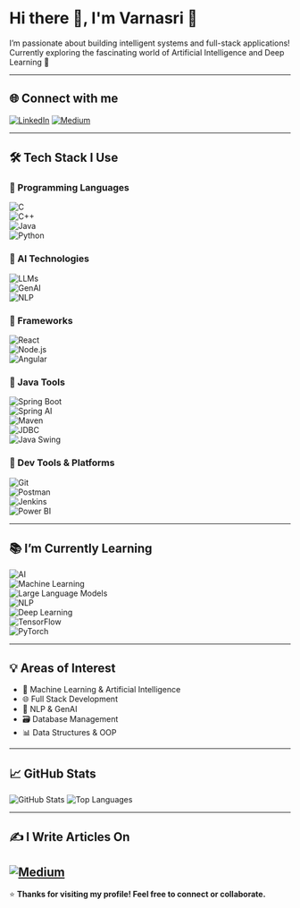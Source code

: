 

# Hi there 👋, I'm Varnasri 🤖

I’m passionate about building intelligent systems and full-stack applications!  
Currently exploring the fascinating world of Artificial Intelligence and Deep Learning 🚀

---

## 🌐 Connect with me
[![LinkedIn](https://img.shields.io/badge/LinkedIn-blue?style=flat&logo=linkedin)](https://www.linkedin.com/in/varnasri-kumaran/)
[![Medium](https://img.shields.io/badge/Medium-12100E?logo=medium)](https://medium.com/@varnasrikumaran004)


---

## 🛠️ Tech Stack I Use

### 🔷 Programming Languages  
![C](https://img.shields.io/badge/-C-A8B9CC?logo=c&logoColor=white)  
![C++](https://img.shields.io/badge/-C++-00599C?logo=c%2B%2B&logoColor=white)  
![Java](https://img.shields.io/badge/-Java-007396?logo=java&logoColor=white)  
![Python](https://img.shields.io/badge/-Python-3776AB?logo=python&logoColor=white)  

### 🔶 AI Technologies  
![LLMs](https://img.shields.io/badge/-LLMs-grey)  
![GenAI](https://img.shields.io/badge/-GenAI-blueviolet)  
![NLP](https://img.shields.io/badge/-NLP-orange)

### 🔷 Frameworks  
![React](https://img.shields.io/badge/-React-61DAFB?logo=react&logoColor=black)  
![Node.js](https://img.shields.io/badge/-Node.js-339933?logo=nodedotjs&logoColor=white)  
![Angular](https://img.shields.io/badge/-Angular-DD0031?logo=angular&logoColor=white)

### 🔶 Java Tools  
![Spring Boot](https://img.shields.io/badge/-Spring%20Boot-6DB33F?logo=springboot&logoColor=white)  
![Spring AI](https://img.shields.io/badge/-SpringAI-lightgrey)  
![Maven](https://img.shields.io/badge/-Maven-C71A36?logo=apachemaven)  
![JDBC](https://img.shields.io/badge/-JDBC-blue)  
![Java Swing](https://img.shields.io/badge/-Swing-007396)

### 🔷 Dev Tools & Platforms  
![Git](https://img.shields.io/badge/-Git-F05032?logo=git&logoColor=white)  
![Postman](https://img.shields.io/badge/-Postman-FF6C37?logo=postman&logoColor=white)  
![Jenkins](https://img.shields.io/badge/-Jenkins-D24939?logo=jenkins&logoColor=white)  
![Power BI](https://img.shields.io/badge/-Power%20BI-F2C811?logo=powerbi&logoColor=black)

---

## 📚 I’m Currently Learning

![AI](https://img.shields.io/badge/-Artificial%20Intelligence-blueviolet)  
![Machine Learning](https://img.shields.io/badge/-Machine%20Learning-orange)  
![Large Language Models](https://img.shields.io/badge/-LLMs-darkblue)  
![NLP](https://img.shields.io/badge/-Natural%20Language%20Processing-teal)  
![Deep Learning](https://img.shields.io/badge/-Deep%20Learning-red)  
![TensorFlow](https://img.shields.io/badge/-TensorFlow-FF6F00?logo=tensorflow)  
![PyTorch](https://img.shields.io/badge/-PyTorch-EE4C2C?logo=pytorch&logoColor=white)

---

## 💡 Areas of Interest

- 🤖 Machine Learning & Artificial Intelligence  
- 🌐 Full Stack Development  
- 🧠 NLP & GenAI  
- 🗃️ Database Management  
- 📊 Data Structures & OOP  

---

## 📈 GitHub Stats
![GitHub Stats](https://github-readme-stats.vercel.app/api?username=yourusername&show_icons=true&theme=radical)
![Top Languages](https://github-readme-stats.vercel.app/api/top-langs/?username=yourusername&layout=compact)

---

## ✍️ I Write Articles On
[![Medium](https://img.shields.io/badge/Medium-12100E?logo=medium)](https://medium.com/@varnasrikumaran004)  
---

⭐️ **Thanks for visiting my profile! Feel free to connect or collaborate.**

